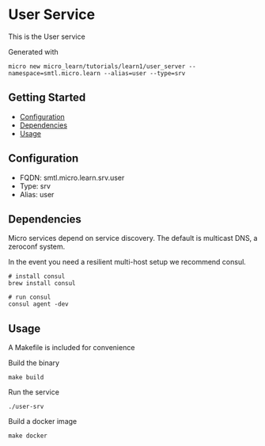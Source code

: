 # User Service

This is the User service

Generated with

```
micro new micro_learn/tutorials/learn1/user_server --namespace=smtl.micro.learn --alias=user --type=srv
```

## Getting Started

- [Configuration](#configuration)
- [Dependencies](#dependencies)
- [Usage](#usage)

## Configuration

- FQDN: smtl.micro.learn.srv.user
- Type: srv
- Alias: user

## Dependencies

Micro services depend on service discovery. The default is multicast DNS, a zeroconf system.

In the event you need a resilient multi-host setup we recommend consul.

```
# install consul
brew install consul

# run consul
consul agent -dev
```

## Usage

A Makefile is included for convenience

Build the binary

```
make build
```

Run the service
```
./user-srv
```

Build a docker image
```
make docker
```
